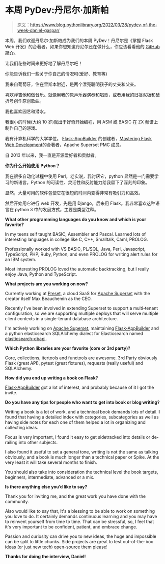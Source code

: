 # 本周 PyDev:丹尼尔·加斯帕

> 原文：<https://www.blog.pythonlibrary.org/2022/03/28/pydev-of-the-week-daniel-gaspar/>

本周，我们欢迎丹尼尔·加斯帕成为我们的本周 PyDev！丹尼尔是《掌握 Flask Web 开发》的合著者。如果你想知道丹尼尔还在做什么，你应该看看他的 [GitHub 简介](https://github.com/dpgaspar)。

让我们花些时间来更好地了解丹尼尔吧！

你能告诉我们一些关于你自己的情况吗(爱好、教育等)

我来自葡萄牙，住在里斯本附近，是两个漂亮聪明孩子的丈夫和父亲。

喜欢弹吉他和做音乐。就像用我的原声乐器演奏和唱歌，或者用我的旧挡泥板和破折号创作原创歌曲。

我也喜欢园艺和潜水。

我很小的时候(大约 10 岁)就出于好奇开始编程，用 ASM 或 BASIC 在 ZX 频谱上制作自己的游戏。

我有计算机科学的大学学位。 [Flask-AppBuilder](https://github.com/dpgaspar/Flask-AppBuilder) 的创建者，[Mastering Flask Web Development](https://www.packtpub.com/product/mastering-flask-web-development-second-edition/9781788995405)的合著者，Apache Superset PMC 成员。

自 2013 年以来，我一直是开源爱好者和贡献者。

**你为什么开始使用 Python？**

我在很多自动化过程中使用 Perl，老实说，我讨厌它，python 显然是一门需要学习的新语言。Python 的可读性、灵活性和反射能力给我留下了深刻的印象。

显然，大量可用的软件包使它在很短的时间内变得非常有吸引力和高效。

然后开始用它进行 web 开发，先是用 Django，后来用 Flask。我非常喜欢这种语言在 python 3 中的发展方式，主要是类型注释。

**What other programming languages do you know and which is your favorite?**

In my teens self taught BASIC, Assembler and Pascal. Learned lots of interesting languages in college like C, C++, Smalltalk, Caml, PROLOG.

Professionally worked with VS BASIC, PL/SQL, Java, Perl, Javascript, TypeScript, PHP, Ruby, Python, and even PROLOG for writing alert rules for an IBM system.

Most interesting PROLOG loved the automatic backtracking, but I really enjoy Java, Python and TypeScript.

**What projects are you working on now?**

Currently working at [Preset](http://www.preset.io/), a cloud SaaS for [Apache Superset](https://superset.apache.org/) with the creator itself Max Beauchemin as the CEO.

Recently I've been involved in extending Superset to support a multi-tenant configuration, so we are supporting multiple deploys that will serve multiple client contexts in a single-tenant database architecture.

I'm actively working on [Apache Superset](https://superset.apache.org/), maintaining [Flask-AppBuilder](https://github.com/dpgaspar/Flask-AppBuilder) and a python elasticsearch SQLAlchemy dialect for Elasticsearch named [elasticsearch-dbapi](https://github.com/preset-io/elasticsearch-dbapi).

**Which Python libraries are your favorite (core or 3rd party)?**

Core, collections, itertools and functools are awesome. 3rd Party obviously Flask (great API), pytest (great fixtures), requests
(really useful) and SQLAlchemy.

**How did you end up writing a book on Flask?**

[Flask-AppBuilder](https://github.com/dpgaspar/Flask-AppBuilder) got a lot of interest, and probably because of it I got the invite.

**Do you have any tips for people who want to get into book or blog writing?**

Writing a book is a lot of work, and a technical book demands lots of detail. I found that having a detailed index with categories, subcategories as well as having side notes for each one of them helped a lot in organizing and collecting ideas.

Focus is very important, I found it easy to get sidetracked into details or de-railing into other subjects.

I also found it useful to set a general tone, writing is not the same as talking obviously, and a book is much longer than a technical paper or Spike. At the very least it will take several months to finish.

You should also take into consideration the technical level the book targets, beginners, intermediate, advanced or a mix.

**Is there anything else you’d like to say?**

Thank you for inviting me, and the great work you have done with the community.

Also would like to say that, It's a blessing to be able to work on something you love to do. It certainly demands continuous learning and you may have to reinvent yourself from time to time. That can be stressful, so, I feel that it's very important to be confident, patient, and embrace change.

Passion and curiosity can drive you to new ideas, the huge and impossible can be split to little chunks. Side projects are great to test out-of-the-box ideas (or just new tech) open-source them please!

**Thanks for doing the interview, Daniel!**